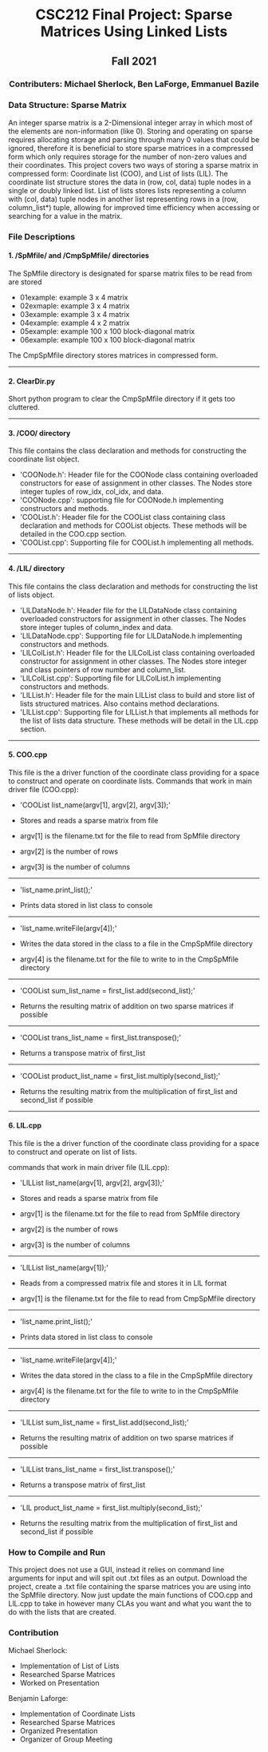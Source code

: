 <h1 align="center"> CSC212 Final Project: Sparse Matrices Using Linked Lists </h1>

<h2 align="center"> Fall 2021 </h2>

<h3 align="center"> Contributers: Michael Sherlock, Ben LaForge, Emmanuel Bazile </h3>


### **Data Structure: Sparse Matrix**

An integer sparse matrix is a 2-Dimensional integer array in which most of the elements are non-information (like 0).  Storing and operating on sparse requires allocating storage and parsing through many 0 values that could be ignored, therefore it is beneficial to store sparse matrices in a compressed form which only requires storage for the number of non-zero values and their coordinates.  This project covers two ways of storing a sparse matrix in compressed form: Coordinate list (COO), and List of lists (LlL).  The coordinate list structure stores the data in (row, col, data) tuple nodes in a single or doubly linked list.  List of lists stores lists representing a column with (col, data) tuple nodes in another list representing rows in a (row, column_list*) tuple, allowing for improved time efficiency when accessing or searching for a value in the matrix. 

### **File Descriptions**

#### 1. /SpMfile/ and /CmpSpMfile/ directories 

The SpMfile directory is designated for sparse matrix files to be read from are stored
- 01example: example 3 x 4 matrix
- 02exmaple: example 3 x 4 matrix
- 03example: example 3 x 4 matrix
- 04example: example 4 x 2 matrix
- 05example: example 100 x 100 block-diagonal matrix
- 06example: example 100 x 100 block-diagonal matrix


The CmpSpMfile directory stores matrices in compressed form.

---

#### 2. ClearDir.py

Short python program to clear the CmpSpMfile directory if it gets too cluttered.

---

#### 3. /COO/ directory

This file contains the class declaration and methods for constructing the coordinate list object.

- 'COONode.h': Header file for the COONode class containing overloaded constructors for ease of assignment in other classes.  The Nodes store integer tuples of row_idx, col_idx, and data.
- 'COONode.cpp': supporting file for COONode.h implementing constructors and methods.
- 'COOList.h': Header file for the COOList class containing class declaration and methods for COOList objects.  These methods will be detailed in the COO.cpp section.
- 'COOList.cpp': Supporting file for COOList.h implementing all methods. 

---

#### 4. /LlL/ directory

This file contains the class declaration and methods for constructing the list of lists object.

- 'LlLDataNode.h': Header file for the LlLDataNode class containing overloaded constructors for assignment in other classes. The Nodes store integer tuples of column_index and data.
- 'LlLDataNode.cpp': Supporting file for LlLDataNode.h implementing constructors and methods.
- 'LlLColList.h': Header file for the LlLColList class containing overloaded constructor for assignment in other classes.  The Nodes store integer and class pointers of row number and column_list.
- 'LlLColList.cpp': Supporting file for LlLColList.h implementing constructors and methods.
- 'LlLList.h': Header file for the main LlLList class to build and store list of lists structured matrices.  Also contains method declarations.
- 'LlLList.cpp': Supporting file for LlLList.h that implements all methods for the list of lists data structure.  These methods will be detail in the LlL.cpp section.

---

#### 5. COO.cpp

This file is the a driver function of the coordinate class providing for a space to construct and operate on coordinate lists.
Commands that work in main driver file (COO.cpp):

- 'COOList list_name(argv[1], argv[2], argv[3]);'

- Stores and reads a sparse matrix from file
- argv[1] is the filename.txt for the file to read from SpMfile directory
- argv[2] is the number of rows
- argv[3] is the number of columns

---

- 'list_name.print_list();'

- Prints data stored in list class to console

---

- 'list_name.writeFile(argv[4]);'

- Writes the data stored in the class to a file in the CmpSpMfile directory
- argv[4] is the filename.txt for the file to write to in the CmpSpMfile directory

---

- 'COOList sum_list_name = first_list.add(second_list);'

- Returns the resulting matrix of addition on two sparse matrices if possible

---

- 'COOList trans_list_name = first_list.transpose();'

- Returns a transpose matrix of first_list

---

- 'COOList product_list_name = first_list.multiply(second_list);'

- Returns the resulting matrix from the multiplication of first_list and second_list
  if possible

---

#### 6. LlL.cpp

This file is the a driver function of the coordinate class providing for a space to construct and operate on list of lists.

commands that work in main driver file (LlL.cpp):

- 'LlLList list_name(argv[1], argv[2], argv[3]);'

- Stores and reads a sparse matrix from file
- argv[1] is the filename.txt for the file to read from SpMfile directory
- argv[2] is the number of rows
- argv[3] is the number of columns

---

- 'LlLList list_name(argv[1]);'

- Reads from a compressed matrix file and stores it in LlL format
- argv[1] is the filename.txt for the file to read from CmpSpMfile directory

---

- 'list_name.print_list();'

- Prints data stored in list class to console

---

- 'list_name.writeFile(argv[4]);'

- Writes the data stored in the class to a file in the CmpSpMfile directory
- argv[4] is the filename.txt for the file to write to in the CmpSpMfile directory

---

- 'LlLList sum_list_name = first_list.add(second_list);'

- Returns the resulting matrix of addition on two sparse matrices if possible

---

- 'LlLList trans_list_name = first_list.transpose();'

- Returns a transpose matrix of first_list

---

- 'LlL product_list_name = first_list.multiply(second_list);'

- Returns the resulting matrix from the multiplication of first_list and second_list
  if possible

### **How to Compile and Run**

This project does not use a GUI, instead it relies on command line arguments for input and will spit out .txt files as an output.  Download the project, create a .txt file containing the sparse matrices you are using into the SpMfile directory.  Now just update the main functions of COO.cpp and LlL.cpp to take in however many CLAs you want and what you want the to do with the lists that are created.  

### **Contribution**

Michael Sherlock:
* Implementation of List of Lists 
* Researched Sparse Matrices
* Worked on Presentation

Benjamin Laforge:
* Implementation of Coordinate Lists
* Researched Sparse Matrices
* Organized Presentation
* Organizer of Group Meeting




